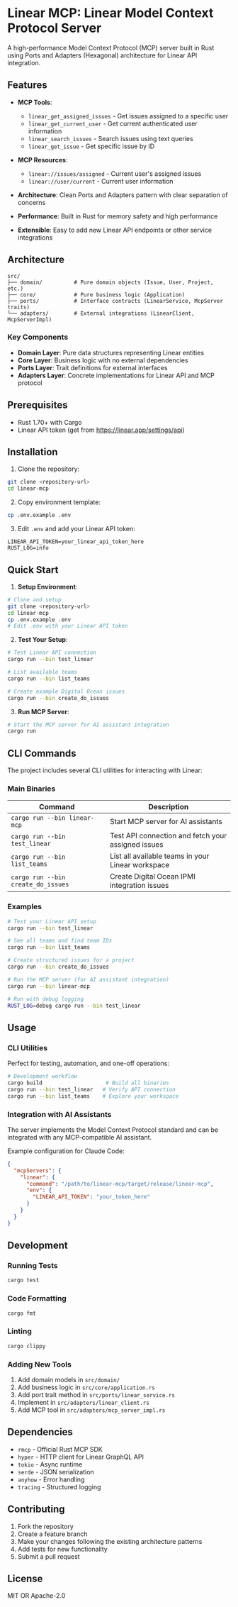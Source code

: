 # Linear MCP: Linear Model Context Protocol Server

A high-performance Model Context Protocol (MCP) server built in Rust using Ports and Adapters (Hexagonal) architecture for Linear API integration.

## Features

- **MCP Tools**:
  - `linear_get_assigned_issues` - Get issues assigned to a specific user
  - `linear_get_current_user` - Get current authenticated user information
  - `linear_search_issues` - Search issues using text queries
  - `linear_get_issue` - Get specific issue by ID

- **MCP Resources**:
  - `linear://issues/assigned` - Current user's assigned issues
  - `linear://user/current` - Current user information

- **Architecture**: Clean Ports and Adapters pattern with clear separation of concerns
- **Performance**: Built in Rust for memory safety and high performance
- **Extensible**: Easy to add new Linear API endpoints or other service integrations

## Architecture

```
src/
├── domain/          # Pure domain objects (Issue, User, Project, etc.)
├── core/            # Pure business logic (Application)
├── ports/           # Interface contracts (LinearService, McpServer traits)
└── adapters/        # External integrations (LinearClient, McpServerImpl)
```

### Key Components

- **Domain Layer**: Pure data structures representing Linear entities
- **Core Layer**: Business logic with no external dependencies
- **Ports Layer**: Trait definitions for external interfaces
- **Adapters Layer**: Concrete implementations for Linear API and MCP protocol

## Prerequisites

- Rust 1.70+ with Cargo
- Linear API token (get from https://linear.app/settings/api)

## Installation

1. Clone the repository:
```bash
git clone <repository-url>
cd linear-mcp
```

2. Copy environment template:
```bash
cp .env.example .env
```

3. Edit `.env` and add your Linear API token:
```
LINEAR_API_TOKEN=your_linear_api_token_here
RUST_LOG=info
```

## Quick Start

1. **Setup Environment**:
```bash
# Clone and setup
git clone <repository-url>
cd linear-mcp
cp .env.example .env
# Edit .env with your Linear API token
```

2. **Test Your Setup**:
```bash
# Test Linear API connection
cargo run --bin test_linear

# List available teams
cargo run --bin list_teams

# Create example Digital Ocean issues
cargo run --bin create_do_issues
```

3. **Run MCP Server**:
```bash
# Start the MCP server for AI assistant integration
cargo run
```

## CLI Commands

The project includes several CLI utilities for interacting with Linear:

### Main Binaries

| Command | Description |
|---------|-------------|
| `cargo run --bin linear-mcp` | Start MCP server for AI assistants |
| `cargo run --bin test_linear` | Test API connection and fetch your assigned issues |
| `cargo run --bin list_teams` | List all available teams in your Linear workspace |
| `cargo run --bin create_do_issues` | Create Digital Ocean IPMI integration issues |

### Examples

```bash
# Test your Linear API setup
cargo run --bin test_linear

# See all teams and find team IDs
cargo run --bin list_teams

# Create structured issues for a project
cargo run --bin create_do_issues

# Run the MCP server (for AI assistant integration)
cargo run --bin linear-mcp

# Run with debug logging
RUST_LOG=debug cargo run --bin test_linear
```

## Usage

### CLI Utilities

Perfect for testing, automation, and one-off operations:

```bash
# Development workflow
cargo build                    # Build all binaries
cargo run --bin test_linear   # Verify API connection
cargo run --bin list_teams    # Explore your workspace
```

### Integration with AI Assistants

The server implements the Model Context Protocol standard and can be integrated with any MCP-compatible AI assistant.

Example configuration for Claude Code:
```json
{
  "mcpServers": {
    "linear": {
      "command": "/path/to/linear-mcp/target/release/linear-mcp",
      "env": {
        "LINEAR_API_TOKEN": "your_token_here"
      }
    }
  }
}
```

## Development

### Running Tests

```bash
cargo test
```

### Code Formatting

```bash
cargo fmt
```

### Linting

```bash
cargo clippy
```

### Adding New Tools

1. Add domain models in `src/domain/`
2. Add business logic in `src/core/application.rs`
3. Add port trait method in `src/ports/linear_service.rs`
4. Implement in `src/adapters/linear_client.rs`
5. Add MCP tool in `src/adapters/mcp_server_impl.rs`

## Dependencies

- `rmcp` - Official Rust MCP SDK
- `hyper` - HTTP client for Linear GraphQL API
- `tokio` - Async runtime
- `serde` - JSON serialization
- `anyhow` - Error handling
- `tracing` - Structured logging

## Contributing

1. Fork the repository
2. Create a feature branch
3. Make your changes following the existing architecture patterns
4. Add tests for new functionality
5. Submit a pull request

## License

MIT OR Apache-2.0